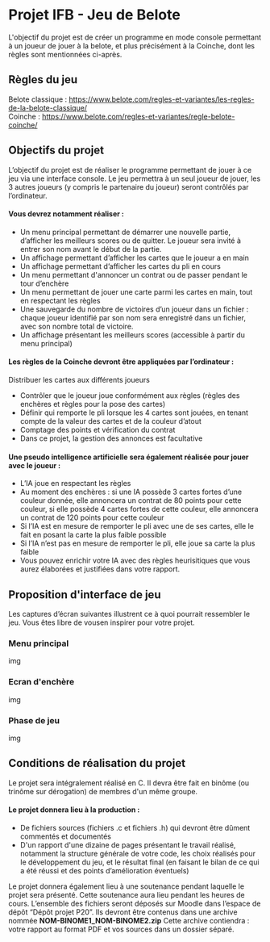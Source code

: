 # Projet IFB - Jeu de Belote
L'objectif du projet est de créer un programme en mode console permettant à un joueur de jouer à la belote, et plus précisément à la Coinche, dont les règles sont mentionnées ci-après.

## Règles du jeu
Belote classique : https://www.belote.com/regles-et-variantes/les-regles-de-la-belote-classique/  
Coinche : https://www.belote.com/regles-et-variantes/regle-belote-coinche/  

## Objectifs du projet
L’objectif du projet est de réaliser le programme permettant de jouer à ce jeu via une interface console. Le jeu permettra à un seul joueur de jouer, les 3 autres joueurs (y compris le partenaire du joueur) seront contrôlés par l’ordinateur.

#### Vous devrez notamment réaliser :
- Un menu principal permettant de démarrer une nouvelle partie, d’afficher les meilleurs scores ou de quitter. Le joueur sera invité à entrer son nom avant le début de la partie.
- Un affichage permettant d’afficher les cartes que le joueur a en main
- Un affichage permettant d’afficher les cartes du pli en cours
- Un menu permettant d'annoncer un contrat ou de passer pendant le tour d’enchère
- Un menu permettant de jouer une carte parmi les cartes en main, tout en respectant les règles
- Une sauvegarde du nombre de victoires d’un joueur dans un fichier : chaque joueur identifié par son nom sera enregistré dans un fichier, avec son nombre total de victoire.
- Un affichage présentant les meilleurs scores (accessible à partir du menu principal) 

#### Les règles de la Coinche devront être appliquées par l’ordinateur :
Distribuer les cartes aux différents joueurs
- Contrôler que le joueur joue conformément aux règles (règles des enchères et règles pour la pose des cartes)
- Définir qui remporte le pli lorsque les 4 cartes sont jouées, en tenant compte de la valeur des cartes et de la couleur d’atout
- Comptage des points et vérification du contrat
- Dans ce projet, la gestion des annonces est facultative

#### Une pseudo intelligence artificielle sera également réalisée pour jouer avec le joueur :
- L’IA joue en respectant les règles
- Au moment des enchères : si une IA possède 3 cartes fortes d’une couleur donnée, elle annoncera un contrat de 80 points pour cette couleur, si elle possède 4 cartes fortes de cette couleur, elle annoncera un contrat de 120 points pour cette couleur
- Si l’IA est en mesure de remporter le pli avec une de ses cartes, elle le fait en posant la carte la plus faible possible
- Si l’IA n’est pas en mesure de remporter le pli, elle joue sa carte la plus faible
- Vous pouvez enrichir votre IA avec des règles heurisitiques que vous aurez élaborées et justifiées dans votre rapport.

## Proposition d'interface de jeu
Les captures d’écran suivantes illustrent ce à quoi pourrait ressembler le jeu. Vous êtes libre de vousen inspirer pour votre projet.

### Menu principal
img
### Ecran d'enchère
img
### Phase de jeu
img

## Conditions de réalisation du projet
Le projet sera intégralement réalisé en C. Il devra être fait en binôme (ou trinôme sur dérogation) de membres d'un même groupe.

#### Le projet donnera lieu à la production :
- De fichiers sources (fichiers .c et fichiers .h) qui devront être dûment commentés et documentés
- D'un rapport d'une dizaine de pages présentant le travail réalisé, notamment la structure générale de votre code, les choix réalisés pour le développement du jeu, et le résultat final (en faisant le bilan de ce qui a été réussi et des points d’amélioration éventuels)

Le projet donnera également lieu à une soutenance pendant laquelle le projet sera présenté. Cette soutenance aura lieu pendant les heures de cours. 
L’ensemble des fichiers seront déposés sur Moodle dans l’espace de dépôt “Dépôt projet P20”. Ils devront être contenus dans une archive nommée **NOM-BINOME1_NOM-BINOME2.zip**
Cette archive contiendra : votre rapport au format PDF et vos sources dans un dossier séparé.
